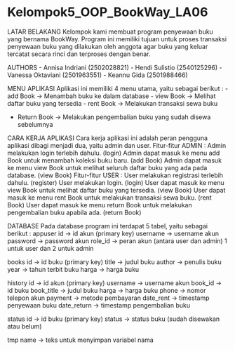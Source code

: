 # Kelompok5_OOP_BookWay_LA06

LATAR BELAKANG Kelompok kami membuat program penyewaan buku yang bernama
BookWay. Program ini memiliki tujuan untuk proses transaksi penyewaan
buku yang dilakukan oleh anggota agar buku yang keluar tercatat secara
rinci dan terproses dengan benar.

AUTHORS - Annisa Indriani (2502028821) - Hendi Sulistio (2540125296) -
Vanessa Oktaviani (2501963551) - Keannu Gida (2501988466)

MENU APLIKASI Aplikasi ini memiliki 4 menu utama, yaitu sebagai berikut
: - add Book -\> Menambah buku ke dalam database - view Book -\> Melihat
daftar buku yang tersedia - rent Book -\> Melakukan transaksi sewa buku
- Return Book -\> Melakukan pengembalian buku yang sudah disewa
sebelumnya

CARA KERJA APLIKASI Cara kerja aplikasi ini adalah peran pengguna
aplikasi dibagi menjadi dua, yaitu admin dan user. Fitur-fitur ADMIN :
Admin melakukan login terlebih dahulu. (login) Admin dapat masuk ke menu
add Book untuk menambah koleksi buku baru. (add Book) Admin dapat masuk
ke menu view Book untuk melihat seluruh daftar buku yang ada pada
database. (view Book) Fitur-fitur USER : User melakukan registrasi
terlebih dahulu. (register) User melakukan login. (login) User dapat
masuk ke menu view Book untuk melihat daftar buku yang tersedia. (view
Book) User dapat masuk ke menu rent Book untuk melakukan transaksi sewa
buku. (rent Book) User dapat masuk ke menu return Book untuk melakukan
pengembalian buku apabila ada. (return Book)

DATABASE Pada database program ini terdapat 5 tabel, yaitu sebagai
berikut : appuser id -\> id akun (primary key) username -\> username
akun password -\> password akun role\_id -\> peran akun (antara user dan
admin) 1 untuk user dan 2 untuk admin

books id -\> id buku (primary key) title -\> judul buku author -\>
penulis buku year -\> tahun terbit buku harga -\> harga buku

history id -\> id akun (primary key) username -\> username akun book\_id
-\> id buku book\_title -\> judul buku harga -\> harga buku phone -\>
nomor telepon akun payment -\> metode pembayaran date\_rent -\>
timestamp penyewaan buku date\_return -\> timestamp pengembalian buku

status id -\> id buku (primary key) status -\> status buku (sudah
disewakan atau belum)

tmp name -\> teks untuk menyimpan variabel nama
